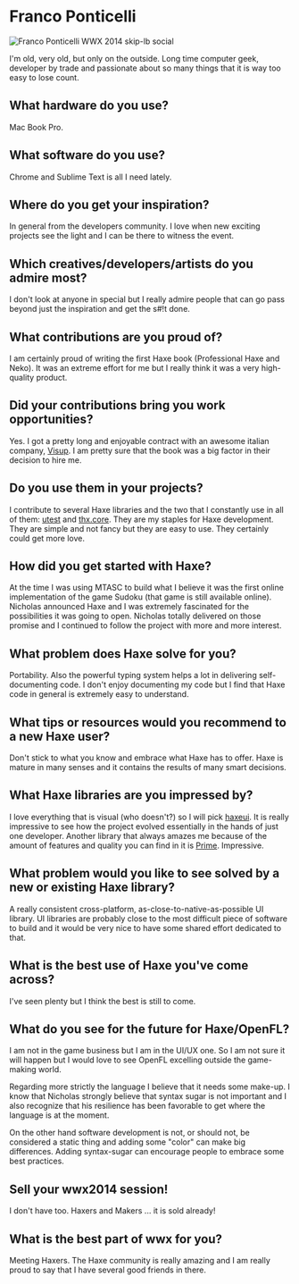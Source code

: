 [_template]: ../../templates/interview.html
[_author]: https://twitter.com/fponticelli "@fponticelli"
[date]: / "2014-05-15T10:06:28+01:00"
[modified]: / "2014-06-27T15:38:50+01:00"

# Franco Ponticelli
	
![Franco Ponticelli WWX 2014 skip-lb social](/img/wwx/2014/franco_ponticelli_wwx_2011_3.jpg "Franco Ponticelli")

I'm old, very old, but only on the outside. Long time computer geek, developer by trade and passionate about so many things that it is way too easy to lose count.

## What hardware do you use?

Mac Book Pro.

## What software do you use?

Chrome and Sublime Text is all I need lately.

## Where do you get your inspiration?

In general from the developers community. I love when new exciting projects see the light and I can be there to witness the event.

## Which creatives/developers/artists do you admire most?

I don't look at anyone in special but I really admire people that can go pass beyond just the inspiration and get the s#!t done.

## What contributions are you proud of?

I am certainly proud of writing the first Haxe book (Professional Haxe and Neko). It was an extreme effort for me but I really think it was a very high-quality product.

## Did your contributions bring you work opportunities?

Yes. I got a pretty long and enjoyable contract with an awesome italian company, [Visup]. I am pretty sure that the book was a big factor in their decision to hire me.

## Do you use them in your projects?

I contribute to several Haxe libraries and the two that I constantly use in all of them: [utest] and [thx.core]. They are my staples for Haxe development. They are simple and not fancy but they are easy to use. They certainly could get more love.

## How did you get started with Haxe?

At the time I was using MTASC to build what I believe it was the first online implementation of the game Sudoku (that game is still available online). Nicholas announced Haxe and I was extremely fascinated for the possibilities it was going to open. Nicholas totally delivered on those promise and I continued to follow the project with more and more interest.

## What problem does Haxe solve for you?

Portability. Also the powerful typing system helps a lot in delivering self-documenting code. I don't enjoy documenting my code but I find that Haxe code in general is extremely easy to understand.

## What tips or resources would you recommend to a new Haxe user?

Don't stick to what you know and embrace what Haxe has to offer. Haxe is mature in many senses and it contains the results of many smart decisions.

## What Haxe libraries are you impressed by?

I love everything that is visual (who doesn't?) so I will pick [haxeui]. It is really impressive to see how the project evolved essentially in the hands of just one developer.
Another library that always amazes me because of the amount of features and quality you can find in it is [Prime]. Impressive.

## What problem would you like to see solved by a new or existing Haxe library?

A really consistent cross-platform, as-close-to-native-as-possible UI library. UI libraries are probably close to the most difficult piece of software to build and it would be very nice to have some shared effort dedicated to that.

## What is the best use of Haxe you've come across?

I've seen plenty but I think the best is still to come.

## What do you see for the future for Haxe/OpenFL?

I am not in the game business but I am in the UI/UX one. So I am not sure it will happen but I would love to see OpenFL excelling outside the game-making world.

Regarding more strictly the language I believe that it needs some make-up. I know that Nicholas strongly believe that syntax sugar is not important and I also recognize that his resilience has been favorable to get where the language is at the moment. 

On the other hand software development is not, or should not, be considered a static thing and adding some "color" can make big differences. Adding syntax-sugar can encourage people to embrace some best practices.

## Sell your wwx2014 session!

I don't have too. Haxers and Makers ... it is sold already!

## What is the best part of wwx for you?

Meeting Haxers. The Haxe community is really amazing and I am really proud to say that I have several good friends in there.

[visup]: http://www.visup.it/ "Visup.it"
[utest]: https://github.com/fponticelli/utest "Cross-platform unit testing | Utest"
[thx.core]: https://github.com/fponticelli/thx.core "Thx Core on Github"
[haxeui]: http://haxeui.org/ "Rich cross-platform user interfaces  | HaxeUI"
[prime]: http://prime.vc/ "Data driven GUI application libraries, for human beings and Haxe"